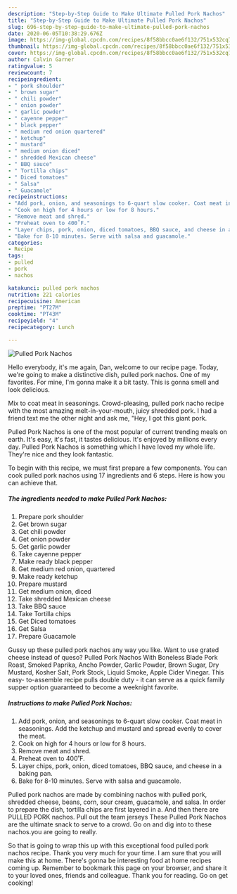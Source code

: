 ```yaml
---
description: "Step-by-Step Guide to Make Ultimate Pulled Pork Nachos"
title: "Step-by-Step Guide to Make Ultimate Pulled Pork Nachos"
slug: 696-step-by-step-guide-to-make-ultimate-pulled-pork-nachos
date: 2020-06-05T10:38:29.676Z
image: https://img-global.cpcdn.com/recipes/8f58bbcc0ae6f132/751x532cq70/pulled-pork-nachos-recipe-main-photo.jpg
thumbnail: https://img-global.cpcdn.com/recipes/8f58bbcc0ae6f132/751x532cq70/pulled-pork-nachos-recipe-main-photo.jpg
cover: https://img-global.cpcdn.com/recipes/8f58bbcc0ae6f132/751x532cq70/pulled-pork-nachos-recipe-main-photo.jpg
author: Calvin Garner
ratingvalue: 5
reviewcount: 7
recipeingredient:
- " pork shoulder"
- " brown sugar"
- " chili powder"
- " onion powder"
- " garlic powder"
- " cayenne pepper"
- " black pepper"
- " medium red onion quartered"
- " ketchup"
- " mustard"
- " medium onion diced"
- " shredded Mexican cheese"
- " BBQ sauce"
- " Tortilla chips"
- " Diced tomatoes"
- " Salsa"
- " Guacamole"
recipeinstructions:
- "Add pork, onion, and seasonings to 6-quart slow cooker. Coat meat in seasonings. Add the ketchup and mustard and spread evenly to cover the meat."
- "Cook on high for 4 hours or low for 8 hours."
- "Remove meat and shred."
- "Preheat oven to 400˚F."
- "Layer chips, pork, onion, diced tomatoes, BBQ sauce, and cheese in a baking pan."
- "Bake for 8-10 minutes. Serve with salsa and guacamole."
categories:
- Recipe
tags:
- pulled
- pork
- nachos

katakunci: pulled pork nachos 
nutrition: 221 calories
recipecuisine: American
preptime: "PT27M"
cooktime: "PT43M"
recipeyield: "4"
recipecategory: Lunch

---
```



![Pulled Pork Nachos](https://img-global.cpcdn.com/recipes/8f58bbcc0ae6f132/751x532cq70/pulled-pork-nachos-recipe-main-photo.jpg)

Hello everybody, it's me again, Dan, welcome to our recipe page. Today, we're going to make a distinctive dish, pulled pork nachos. One of my favorites. For mine, I'm gonna make it a bit tasty. This is gonna smell and look delicious.

Mix to coat meat in seasonings. Crowd-pleasing, pulled pork nacho recipe with the most amazing melt-in-your-mouth, juicy shredded pork. I had a friend text me the other night and ask me, &#34;Hey, I got this giant pork.

Pulled Pork Nachos is one of the most popular of current trending meals on earth. It's easy, it's fast, it tastes delicious. It's enjoyed by millions every day. Pulled Pork Nachos is something which I have loved my whole life. They're nice and they look fantastic.


To begin with this recipe, we must first prepare a few components. You can cook pulled pork nachos using 17 ingredients and 6 steps. Here is how you can achieve that.

<!--inarticleads1-->

##### The ingredients needed to make Pulled Pork Nachos:

1. Prepare  pork shoulder
1. Get  brown sugar
1. Get  chili powder
1. Get  onion powder
1. Get  garlic powder
1. Take  cayenne pepper
1. Make ready  black pepper
1. Get  medium red onion, quartered
1. Make ready  ketchup
1. Prepare  mustard
1. Get  medium onion, diced
1. Take  shredded Mexican cheese
1. Take  BBQ sauce
1. Take  Tortilla chips
1. Get  Diced tomatoes
1. Get  Salsa
1. Prepare  Guacamole


Gussy up these pulled pork nachos any way you like. Want to use grated cheese instead of queso? Pulled Pork Nachos With Boneless Blade Pork Roast, Smoked Paprika, Ancho Powder, Garlic Powder, Brown Sugar, Dry Mustard, Kosher Salt, Pork Stock, Liquid Smoke, Apple Cider Vinegar. This easy- to-assemble recipe pulls double duty - it can serve as a quick family supper option guaranteed to become a weeknight favorite. 

<!--inarticleads2-->

##### Instructions to make Pulled Pork Nachos:

1. Add pork, onion, and seasonings to 6-quart slow cooker. Coat meat in seasonings. Add the ketchup and mustard and spread evenly to cover the meat.
1. Cook on high for 4 hours or low for 8 hours.
1. Remove meat and shred.
1. Preheat oven to 400˚F.
1. Layer chips, pork, onion, diced tomatoes, BBQ sauce, and cheese in a baking pan.
1. Bake for 8-10 minutes. Serve with salsa and guacamole.


Pulled pork nachos are made by combining nachos with pulled pork, shredded cheese, beans, corn, sour cream, guacamole, and salsa. In order to prepare the dish, tortilla chips are first layered in a. And then there are PULLED PORK nachos. Pull out the team jerseys These Pulled Pork Nachos are the ultimate snack to serve to a crowd. Go on and dig into to these nachos.you are going to really. 

So that is going to wrap this up with this exceptional food pulled pork nachos recipe. Thank you very much for your time. I am sure that you will make this at home. There's gonna be interesting food at home recipes coming up. Remember to bookmark this page on your browser, and share it to your loved ones, friends and colleague. Thank you for reading. Go on get cooking!
